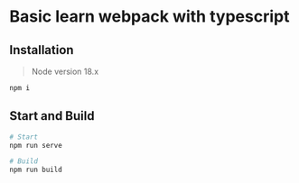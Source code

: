 # Basic learn webpack with typescript

## Installation

> Node version 18.x

```sh
npm i
```

## Start and Build

```sh
# Start
npm run serve
```

```sh
# Build
npm run build
```
